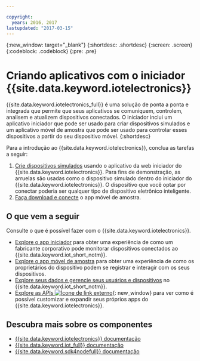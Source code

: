 ```yaml
---

copyright:
  years: 2016, 2017
lastupdated: "2017-03-15"
---
```


<!-- Common attributes used in the template are defined as follows: -->
{:new_window: target="\_blank"}
{:shortdesc: .shortdesc}
{:screen: .screen}
{:codeblock: .codeblock}
{:pre: .pre}

<!-- Note to writers - index.md and iot4egettingstarted.md are (almost) duplicates and a change to one should be made to both. index.md appears within the product app as the getting started page. iot4egettingstarted.md appears as the top level topic in the docs toc. -->

# Criando aplicativos com o iniciador {{site.data.keyword.iotelectronics}}

{{site.data.keyword.iotelectronics_full}} é uma solução de ponta a ponta e integrada que permite que seus aplicativos se comuniquem,
controlem, analisem e atualizem dispositivos conectados. O iniciador inclui um aplicativo iniciador que pode ser usado para criar dispositivos simulados e um aplicativo móvel de amostra que pode ser usado para
controlar esses dispositivos a partir do seu dispositivo móvel.
{:shortdesc}

Para a introdução ao {{site.data.keyword.iotelectronics}}, conclua as tarefas a seguir:

1. [Crie dispositivos simulados](https://console.ng.bluemix.net/docs/starters/IotElectronics/iot4ecreatingappliances.html) usando o aplicativo da web iniciador do {{site.data.keyword.iotelectronics}}. Para fins de demonstração, as arruelas são usadas como o dispositivo simulado dentro do iniciador do {{site.data.keyword.iotelectronics}}. O dispositivo
que você optar por conectar poderia ser qualquer tipo de dispositivo eletrônico inteligente.
2. [Faça download e conecte](https://console.ng.bluemix.net/docs/starters/IotElectronics/iotelectronics_config_mobile.html) o app móvel de amostra.


## O que vem a seguir
Consulte o que é possível fazer com o {{site.data.keyword.iotelectronics}}.

- [Explore o app iniciador](https://console.ng.bluemix.net/docs/starters/IotElectronics/iot4ecreatingappliances.html) para obter uma experiência de como um fabricante corporativo pode monitorar dispositivos conectados ao {{site.data.keyword.iot_short_notm}}.
- [Explore o app móvel de amostra](https://console.ng.bluemix.net/docs/starters/IotElectronics/iotelectronics_config_mobile.html) para obter uma experiência de como os proprietários do dispositivo podem se registrar e interagir com os seus dispositivos.
- [Explore seus dados e gerencie seus usuários e dispositivos](iotelectronics_dashboard.html) no {{site.data.keyword.iot_short_notm}}.
- [Explore as APIs ![Ícone de link externo](../../icons/launch-glyph.svg)](http://ibmiotforelectronics.mybluemix.net/public/iot4eregistrationapi.html){: new_window} para ver como é possível customizar e expandir seus próprios apps do {{site.data.keyword.iotelectronics}}.

## Descubra mais sobre os componentes
- [{{site.data.keyword.iotelectronics}} documentação](iotelectronics_overview.html)
- [{{site.data.keyword.iot_full}} documentação](https://console.ng.bluemix.net/docs/services/IoT/index.html)
- [{{site.data.keyword.sdk4nodefull}} documentação](https://console.ng.bluemix.net/docs/runtimes/nodejs/index.html#nodejs_runtime)
